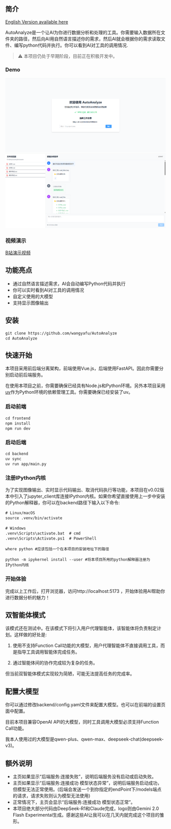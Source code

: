 ## 简介

[English Version available here](https://github.com/wangyafu/AutoAnalyze/blob/master/README_EN.md)

AutoAnalyze是一个让AI为你进行数据分析和处理的工具。你需要输入数据所在文件夹的路径，然后向AI用自然语言描述你的需求，然后AI就会根据你的需求读取文件、编写python代码并执行。你可以看到AI对工具的调用情况.


> :warning: 本项目仍处于早期阶段，目前正在积极开发中。

### Demo

![](assets/demo1.png)
![](assets/demo2.png)

### 视频演示

[B站演示视频](https://www.bilibili.com/video/BV1idXyYZEFY/)

## 功能亮点

- 通过自然语言描述需求，AI会自动编写Python代码并执行
- 你可以实时看到AI对工具的调用情况
- 自定义使用的大模型
- 支持显示图像输出

## 安装

```shell
git clone https://github.com/wangyafu/AutoAnalyze
cd AutoAnalyze
```

## 快速开始

本项目采用前后端分离架构，前端使用Vue.js，后端使用FastAPI。因此你需要分别启动前后端服务。

在使用本项目之前，你需要确保已经具有Node.js和Python环境。另外本项目采用[uv](https://docs.astral.sh/uv/)作为Python环境的依赖管理工具。你需要确保已经安装了uv。

### 启动前端

```shell
cd frontend
npm install
npm run dev
```

### 启动后端

```shell
cd backend
uv sync
uv run app/main.py
```

### 注册IPython内核

为了实现图像输出、实时显示代码输出、取消代码执行等功能，本项目在v0.02版本中引入了jupyter_client库连接IPython内核。如果你希望直接使用上一步中安装的Python解释器，你可以在backend路径下输入以下命令:

```shell
# Linux/macOS
source .venv/bin/activate

# Windows
.venv\Scripts\activate.bat  # cmd
.venv\Scripts\Activate.ps1  # PowerShell

where python #应该包括一个在本项目的安装地址下的路径

python -m ipykernel install --user #将本项目所用的python解释器注册为IPython内核
```

### 开始体验

完成以上工作后，打开浏览器，访问http://localhost:5173 ，开始体验用AI帮助你进行数据分析的魅力！

## 双智能体模式
该模式还在测试中。在该模式下将引入用户代理智能体，该智能体将负责制定计划。这样做的好处是:
1. 使用不支持Function Call功能的大模型，用户代理智能体不直接调用工具，而是指导工具调用智能体完成任务。

2. 通过智能体间的协作完成较为复杂的任务。

但当前双智能体模式实现较为简陋，可能无法提高任务的完成率。
## 配置大模型

你可以通过修改backend/config.yaml文件来配置大模型。也可以在前端的设置页面中配置。

目前本项目兼容OpenAI API的大模型，同时工具调用大模型必须支持Function Call功能。

我本人使用过的大模型是qwen-plus、qwen-max、deepseek-chat(deepseek-v3)。


## 额外说明
- 主页如果显示“后端服务:连接失败”，说明后端服务没有启动或启动失败。
- 主页如果显示“后端服务:连接成功 模型状态异常”，说明后端服务启动成功，但模型无法正常使用。(后端会发送一个到你指定的endPoint下/models端点的请求，请求失败则认为模型无法使用)
- 正常情况下，主页会显示“后端服务:连接成功 模型状态正常”。
- 本项目绝大部分代码由DeepSeek-R1和Claude完成，logo则由Gemini 2.0 Flash Experimental生成。感谢这些AI让我可以在几天内就完成这个项目的雏形。
